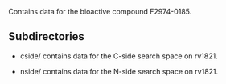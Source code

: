 Contains data for the bioactive compound F2974-0185.

## Subdirectories

- cside/ contains data for the C-side search space on rv1821.

- nside/ contains data for the N-side search space on rv1821.

